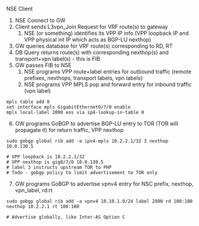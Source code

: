 NSE Client
1. NSE Connect to GW
2. Client sends L3vpn_Join Request for VRF route(s) to gateway
    1. NSE (or something) identifies its VPP IP info (VPP loopback IP and VPP physical int IP which acts as BGP-LU nexthop)
3. GW queries database for VRF route(s) corresponding to RD, RT
4. DB Query returns route(s) with corresponding nexthop(s) and transport+vpn label(s) - this is FIB
5. GW passes FIB to NSE
    1. NSE programs VPP route+label entries for outbound traffic (remote prefixes, nexthops, transport labels, vpn labels)
    2. NSE programs VPP MPLS pop and forward entry for inbound traffic (vpn label)
```    
mpls table add 0
set interface mpls GigabitEthernet0/7/0 enable
mpls local-label 2000 eos via ip4-lookup-in-table 0
```
6. GW programs GoBGP to advertise BGP-LU entry to TOR (TOR will propagate it) for return traffic, VPP nexthop
```
sudo gobgp global rib add -a ipv4-mpls 10.2.2.1/32 3 nexthop 10.0.130.5

# VPP loopback is 10.2.2.1/32
# VPP nexthop is gig0/7/0 10.0.130.5
# label 3 instructs upstream TOR to PHP
# Todo - gobgp policy to limit advertisement to TOR only
```

7. GW programs GoBGP to advertise vpnv4 entry for NSC prefix, nexthop, vpn_label, rd:rt
```
sudo gobgp global rib add -a vpnv4 10.10.1.0/24 label 2000 rd 100:100 nexthop 10.2.2.1 rt 100:100

# Advertise globally, like Inter-AS Option C
```

